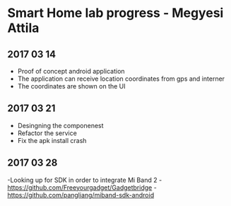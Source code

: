 # Smart Home lab progress - Megyesi Attila #

## 2017 03 14
- Proof of concept android application
- The application can receive location coordinates from gps and interner
- The coordinates are shown on the UI
## 2017 03 21
- Desingning the componenest
- Refactor the service
- Fix the apk install crash
## 2017 03 28
-Looking up for SDK in order to integrate Mi Band 2
-https://github.com/Freeyourgadget/Gadgetbridge
-https://github.com/pangliang/miband-sdk-android
